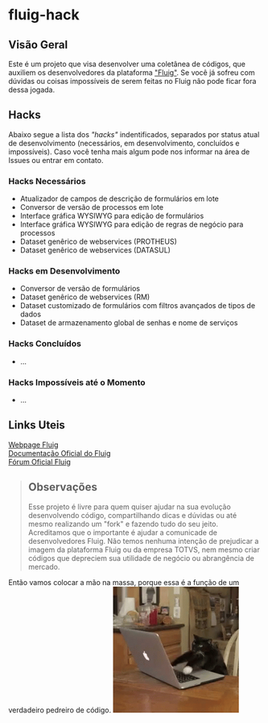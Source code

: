 # fluig-hack

## Visão Geral
Este é um projeto que visa desenvolver uma coletânea de códigos, que auxiliem os desenvolvedores da plataforma ["Fluig"](https://www.totvs.com/fluig/). Se você já sofreu com dúvidas ou coisas impossíveis de serem feitas no Fluig não pode ficar fora dessa jogada.

## Hacks
Abaixo segue a lista dos *"hacks"* indentificados, separados por status atual de desenvolvimento (necessários, em desenvolvimento, concluídos e impossíveis). Caso você tenha mais algum pode nos informar na área de Issues ou entrar em contato.

### Hacks Necessários
*   Atualizador de campos de descrição de formulários em lote
*   Conversor de versão de processos em lote
*   Interface gráfica WYSIWYG para edição de formulários
*   Interface gráfica WYSIWYG para edição de regras de negócio para processos
*   Dataset genêrico de webservices (PROTHEUS)
*   Dataset genêrico de webservices (DATASUL)

### Hacks em Desenvolvimento
+   Conversor de versão de formulários
+   Dataset genêrico de webservices (RM)
+   Dataset customizado de formulários com filtros avançados de tipos de dados
+   Dataset de armazenamento global de senhas e nome de serviços

### Hacks Concluídos
-   ...

### Hacks Impossíveis até o Momento
-   ...


## Links Uteis
[Webpage Fluig](https://www.totvs.com/fluig/)  
[Documentação Oficial do Fluig](http://dev.fluig.com/)  
[Fórum Oficial Fluig](http://forum.fluig.com/)  


>  ## Observações
>  Esse projeto é livre para quem quiser ajudar na sua evolução desenvolvendo código, compartilhando dicas e dúvidas ou até mesmo realizando um "fork" e fazendo tudo do seu jeito. Acreditamos que o importante é ajudar a comunicade de desenvolvedores Fluig.
>  Não temos nenhuma intenção de prejudicar a imagem da plataforma Fluig ou da empresa TOTVS, nem mesmo criar códigos que depreciem sua utilidade de negócio ou abrangência de mercado.


Então vamos colocar a mão na massa, porque essa é a função de um verdadeiro pedreiro de código.
![Dev Cat](/files/images/devcat.gif)


